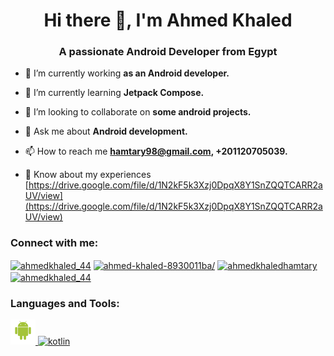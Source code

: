 <h1 align="center">Hi there 👋, I'm Ahmed Khaled</h1>
<h3 align="center">A passionate Android Developer from Egypt</h3>

- 🔭 I’m currently working **as an Android developer.**

- 🌱 I’m currently learning **Jetpack Compose.**

- 👯 I’m looking to collaborate on **some android projects.**

- 💬 Ask me about **Android development.**

- 📫 How to reach me **hamtary98@gmail.com, +201120705039.**

- 📄 Know about my experiences [https://drive.google.com/file/d/1N2kF5k3Xzj0DpqX8Y1SnZQQTCARR2aUV/view](https://drive.google.com/file/d/1N2kF5k3Xzj0DpqX8Y1SnZQQTCARR2aUV/view)

<h3 align="left">Connect with me:</h3>
<p align="left">
<a href="https://twitter.com/ahmedkhaled_44" target="blank"><img align="center" src="https://raw.githubusercontent.com/rahuldkjain/github-profile-readme-generator/master/src/images/icons/Social/twitter.svg" alt="ahmedkhaled_44" height="30" width="40" /></a>
<a href="https://linkedin.com/in/ahmed-khaled-8930011ba/" target="blank"><img align="center" src="https://raw.githubusercontent.com/rahuldkjain/github-profile-readme-generator/master/src/images/icons/Social/linked-in-alt.svg" alt="ahmed-khaled-8930011ba/" height="30" width="40" /></a>
<a href="https://fb.com/ahmedkhaledhamtary" target="blank"><img align="center" src="https://raw.githubusercontent.com/rahuldkjain/github-profile-readme-generator/master/src/images/icons/Social/facebook.svg" alt="ahmedkhaledhamtary" height="30" width="40" /></a>
<a href="https://instagram.com/ahmedkhaled_44" target="blank"><img align="center" src="https://raw.githubusercontent.com/rahuldkjain/github-profile-readme-generator/master/src/images/icons/Social/instagram.svg" alt="ahmedkhaled_44" height="30" width="40" /></a>
</p>

<h3 align="left">Languages and Tools:</h3>
<p align="left"> <a href="https://developer.android.com" target="_blank" rel="noreferrer"> <img src="https://raw.githubusercontent.com/devicons/devicon/master/icons/android/android-original-wordmark.svg" alt="android" width="40" height="40"/> </a> <a href="https://kotlinlang.org" target="_blank" rel="noreferrer"> <img src="https://www.vectorlogo.zone/logos/kotlinlang/kotlinlang-icon.svg" alt="kotlin" width="40" height="40"/> </a> </p>
